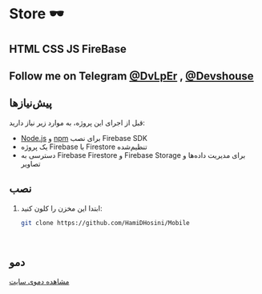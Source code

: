 # Store 🕶
## HTML CSS JS FireBase

## Follow me on Telegram [@DvLpEr](https://T.me/DvLpEr) , [@Devshouse](https://T.me/Devshouse)


## پیش‌نیازها

قبل از اجرای این پروژه، به موارد زیر نیاز دارید:

- [Node.js](https://nodejs.org/) و [npm](https://www.npmjs.com/) برای نصب Firebase SDK
- یک پروژه Firebase با Firestore تنظیم‌شده
- دسترسی به Firebase Firestore و Firebase Storage برای مدیریت داده‌ها و تصاویر

## نصب

1. ابتدا این مخزن را کلون کنید:

   ```bash
   git clone https://github.com/HamiDHosini/Mobile

  
 ## دمو

[مشاهده دموی سایت](https://hamidhosini.github.io/Store/)